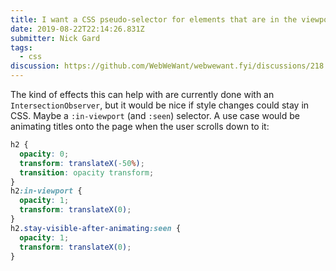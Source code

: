 ```yaml
---
title: I want a CSS pseudo-selector for elements that are in the viewport
date: 2019-08-22T22:14:26.831Z
submitter: Nick Gard
tags:
  - css
discussion: https://github.com/WebWeWant/webwewant.fyi/discussions/218
---
```


The kind of effects this can help with are currently done with an `IntersectionObserver`, but it would be nice if style changes could stay in CSS. Maybe a `:in-viewport` (and `:seen`) selector. A use case would be animating titles onto the page when the user scrolls down to it:

```css
h2 {
  opacity: 0;
  transform: translateX(-50%);
  transition: opacity transform;
}
h2:in-viewport {
  opacity: 1;
  transform: translateX(0);
}
h2.stay-visible-after-animating:seen {
  opacity: 1;
  transform: translateX(0);
}
```
